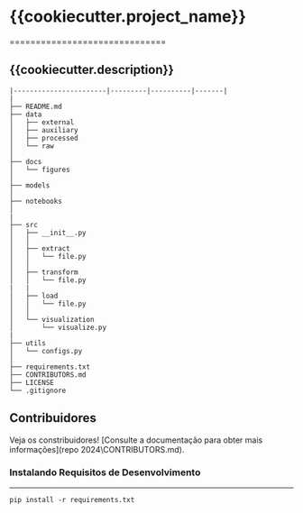 # {{cookiecutter.project_name}}
==============================

## {{cookiecutter.description}}

```
|-----------------------|---------|----------|-------|
|
├── README.md
├── data
│   ├── external
│   ├── auxiliary
│   ├── processed
│   └── raw
│
├── docs
│   └── figures      
│
├── models           
│
├── notebooks          
│                      
|
├── src 
│   ├── __init__.py
│   │
│   ├── extract
│   │   └── file.py
│   │
│   ├── transform
│   │   └── file.py
|   |
│   ├── load
│   │   └── file.py
│   │
│   └── visualization
│       └── visualize.py
|
├── utils
│   └── configs.py
│
├── requirements.txt
├── CONTRIBUTORS.md
├── LICENSE
└── .gitignore
```

## Contribuidores
Veja os constribuidores! [Consulte a documentação para obter mais informações](repo 2024\CONTRIBUTORS.md).


### Instalando Requisitos de Desenvolvimento
------------

    pip install -r requirements.txt